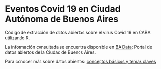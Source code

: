 # Eventos Covid 19 en Ciudad Autónoma de Buenos Aires

Código de extracción de datos abiertos sobre el virus Covid 19 en CABA utilizando R.

La información consultada se encuentra disponible en [BA Data](https://data.buenosaires.gob.ar/): Portal de datos abiertos de la Ciudad de Buenos Aires.

Para conocer más sobre datos abiertos: [conceptos básicos y temas claves](https://blogs.iadb.org/conocimiento-abierto/es/datos-abiertos/)




